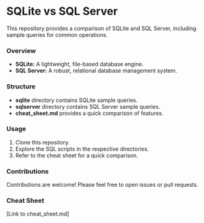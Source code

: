 # SQLite vs SQL Server

This repository provides a comparison of SQLite and SQL Server, including sample queries for common operations. 

### Overview
* **SQLite:** A lightweight, file-based database engine.
* **SQL Server:** A robust, relational database management system.

### Structure
* **sqlite** directory contains SQLite sample queries.
* **sqlserver** directory contains SQL Server sample queries.
* **cheat_sheet.md** provides a quick comparison of features.

### Usage
1. Clone this repository.
2. Explore the SQL scripts in the respective directories.
3. Refer to the cheat sheet for a quick comparison.

### Contributions
Contributions are welcome! Please feel free to open issues or pull requests.

### Cheat Sheet
[Link to cheat_sheet.md]
